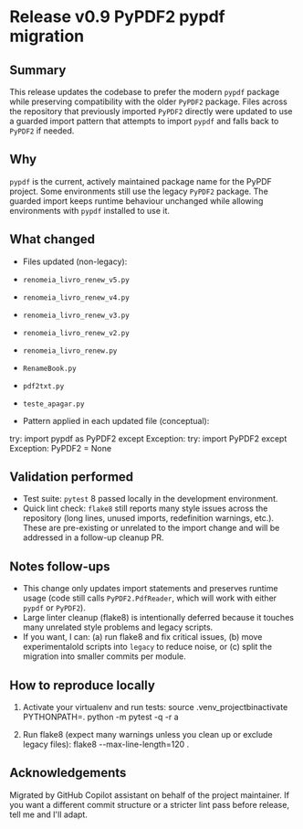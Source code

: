 # Release v0.9 PyPDF2 pypdf migration

Summary
-------
This release updates the codebase to prefer the modern `pypdf` package while preserving compatibility with the older `PyPDF2` package. Files across the repository that previously imported `PyPDF2` directly were updated to use a guarded import pattern that attempts to import `pypdf` and falls back to `PyPDF2` if needed.

Why
---
`pypdf` is the current, actively maintained package name for the PyPDF project. Some environments still use the legacy `PyPDF2` package. The guarded import keeps runtime behaviour unchanged while allowing environments with `pypdf` installed to use it.

What changed
------------
- Files updated (non-legacy):
 - `renomeia_livro_renew_v5.py`
 - `renomeia_livro_renew_v4.py`
 - `renomeia_livro_renew_v3.py`
 - `renomeia_livro_renew_v2.py`
 - `renomeia_livro_renew.py`
 - `RenameBook.py`
 - `pdf2txt.py`
 - `teste_apagar.py`

- Pattern applied in each updated file (conceptual):

 try:
 import pypdf as PyPDF2
 except Exception:
 try:
 import PyPDF2
 except Exception:
 PyPDF2 = None

Validation performed
--------------------
- Test suite: `pytest` 8 passed locally in the development environment.
- Quick lint check: `flake8` still reports many style issues across the repository (long lines, unused imports, redefinition warnings, etc.). These are pre-existing or unrelated to the import change and will be addressed in a follow-up cleanup PR.

Notes follow-ups
------------------
- This change only updates import statements and preserves runtime usage (code still calls `PyPDF2.PdfReader`, which will work with either `pypdf` or `PyPDF2`).
- Large linter cleanup (flake8) is intentionally deferred because it touches many unrelated style problems and legacy scripts.
- If you want, I can: (a) run flake8 and fix critical issues, (b) move experimentalold scripts into `legacy` to reduce noise, or (c) split the migration into smaller commits per module.

How to reproduce locally
------------------------
1. Activate your virtualenv and run tests:
 source .venv_projectbinactivate
 PYTHONPATH=. python -m pytest -q -r a

2. Run flake8 (expect many warnings unless you clean up or exclude legacy files):
 flake8 --max-line-length=120 .

Acknowledgements
----------------
Migrated by GitHub Copilot assistant on behalf of the project maintainer. If you want a different commit structure or a stricter lint pass before release, tell me and I'll adapt.
